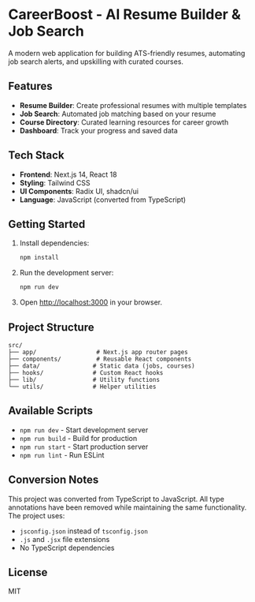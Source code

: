 # CareerBoost - AI Resume Builder & Job Search

A modern web application for building ATS-friendly resumes, automating job search alerts, and upskilling with curated courses.

## Features

- **Resume Builder**: Create professional resumes with multiple templates
- **Job Search**: Automated job matching based on your resume
- **Course Directory**: Curated learning resources for career growth
- **Dashboard**: Track your progress and saved data

## Tech Stack

- **Frontend**: Next.js 14, React 18
- **Styling**: Tailwind CSS
- **UI Components**: Radix UI, shadcn/ui
- **Language**: JavaScript (converted from TypeScript)

## Getting Started

1. Install dependencies:
   ```bash
   npm install
   ```

2. Run the development server:
   ```bash
   npm run dev
   ```

3. Open [http://localhost:3000](http://localhost:3000) in your browser.

## Project Structure

```
src/
├── app/                 # Next.js app router pages
├── components/          # Reusable React components
├── data/               # Static data (jobs, courses)
├── hooks/              # Custom React hooks
├── lib/                # Utility functions
└── utils/              # Helper utilities
```

## Available Scripts

- `npm run dev` - Start development server
- `npm run build` - Build for production
- `npm run start` - Start production server
- `npm run lint` - Run ESLint

## Conversion Notes

This project was converted from TypeScript to JavaScript. All type annotations have been removed while maintaining the same functionality. The project uses:

- `jsconfig.json` instead of `tsconfig.json`
- `.js` and `.jsx` file extensions
- No TypeScript dependencies

## License

MIT

